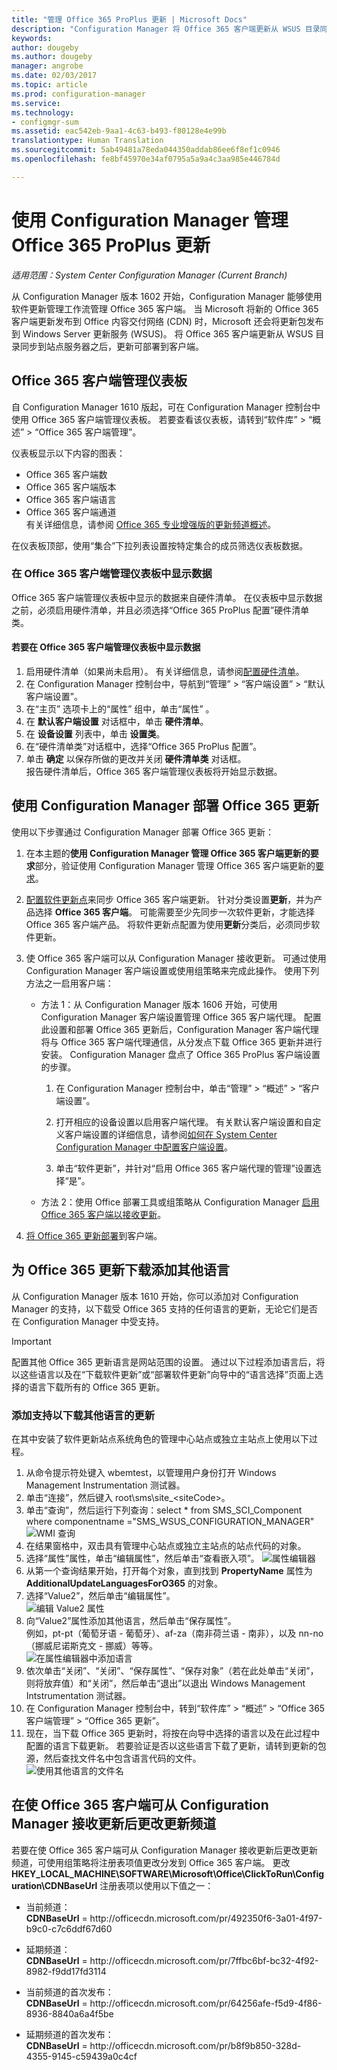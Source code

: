 ```yaml
---
title: "管理 Office 365 ProPlus 更新 | Microsoft Docs"
description: "Configuration Manager 将 Office 365 客户端更新从 WSUS 目录同步到站点服务器，使更新可部署到客户端。"
keywords: 
author: dougeby
ms.author: dougeby
manager: angrobe
ms.date: 02/03/2017
ms.topic: article
ms.prod: configuration-manager
ms.service: 
ms.technology:
- configmgr-sum
ms.assetid: eac542eb-9aa1-4c63-b493-f80128e4e99b
translationtype: Human Translation
ms.sourcegitcommit: 5ab49481a78eda044350addab86ee6f8ef1c0946
ms.openlocfilehash: fe8bf45970e34af0795a5a9a4c3aa985e446784d

---
```


# <a name="manage-office-365-proplus-updates-with-configuration-manager"></a>使用 Configuration Manager 管理 Office 365 ProPlus 更新

*适用范围：System Center Configuration Manager (Current Branch)*

从 Configuration Manager 版本 1602 开始，Configuration Manager 能够使用软件更新管理工作流管理 Office 365 客户端。 当 Microsoft 将新的 Office 365 客户端更新发布到 Office 内容交付网络 (CDN) 时，Microsoft 还会将更新包发布到 Windows Server 更新服务 (WSUS)。 将 Office 365 客户端更新从 WSUS 目录同步到站点服务器之后，更新可部署到客户端。

## <a name="office-365-client-management-dashboard"></a>Office 365 客户端管理仪表板  
自 Configuration Manager 1610 版起，可在 Configuration Manager 控制台中使用 Office 365 客户端管理仪表板。 若要查看该仪表板，请转到“软件库” > “概述” > “Office 365 客户端管理”。

<!--- >[!NOTE]
>In the **What's New** workspace in the Configuration Manager console, the new dashboard is incorrectly named **Office 365 Servicing dashboard**. --->

仪表板显示以下内容的图表：

- Office 365 客户端数
- Office 365 客户端版本
- Office 365 客户端语言
- Office 365 客户端通道     
有关详细信息，请参阅 [Office 365 专业增强版的更新频道概述](https://technet.microsoft.com/library/mt455210.aspx)。
<!--- - Automatic deployment rules with Office 365 apps (have Office 365 Client selected in the set of available products). --->

<!---You can take the following actions on the dashboard:
- --->

在仪表板顶部，使用“集合”下拉列表设置按特定集合的成员筛选仪表板数据。

### <a name="display-data-in-the-office-365-client-management-dashboard"></a>在 Office 365 客户端管理仪表板中显示数据
Office 365 客户端管理仪表板中显示的数据来自硬件清单。 在仪表板中显示数据之前，必须启用硬件清单，并且必须选择“Office 365 ProPlus 配置”硬件清单类。
#### <a name="to-display-data-in-the-office-365-client-management-dashboard"></a>若要在 Office 365 客户端管理仪表板中显示数据
1. 启用硬件清单（如果尚未启用）。 有关详细信息，请参阅[配置硬件清单](\sccm\core\clients\manage\configure-hardware-inventory)。
2. 在 Configuration Manager 控制台中，导航到“管理” > “客户端设置” > “默认客户端设置”。  
3. 在“主页”  选项卡上的“属性”  组中，单击“属性” 。  
4. 在 **默认客户端设置** 对话框中，单击 **硬件清单**。  
5. 在 **设备设置** 列表中，单击 **设置类**。  
6. 在“硬件清单类”对话框中，选择“Office 365 ProPlus 配置”。  
7.  单击 **确定** 以保存所做的更改并关闭 **硬件清单类** 对话框。  
报告硬件清单后，Office 365 客户端管理仪表板将开始显示数据。

<!---
 On the upper-right side of the dashboard, click **Office 365 Installer** to start the Office 365 Client Installation Wizard to deploy Office 365 apps to clients. For details, see [Deploy Office 365 apps to clients](#deploy-office-365-apps-to-clients).
- On the middle-right side of the dashboard, click **Create an ADR** to open the Automatic Deployment Rule Wizard to create a new automatic deployment rule (ADR). To create an ADR for Office 365 apps, select **Office 365 Client** when you choose the product. For more information, see [Automatically deploy software updates](/sccm/sum/deploy-use/automatically-deploy-software-updates).
- On the lower-right side of the dashboard, click **Create Client Agent Settings** to open Client Agent settings. For more information, see [About client settings](/sccm/core/clients/deploy/about-client-settings).
--->

## <a name="deploy-office-365-updates-with-configuration-manager"></a>使用 Configuration Manager 部署 Office 365 更新
使用以下步骤通过 Configuration Manager 部署 Office 365 更新：

1.  在本主题的**使用 Configuration Manager 管理 Office 365 客户端更新的要求**部分，验证使用 Configuration Manager 管理 Office 365 客户端更新的[要求](https://technet.microsoft.com/library/mt628083.aspx)。  

2.  [配置软件更新点](../get-started/configure-classifications-and-products.md)来同步 Office 365 客户端更新。 针对分类设置**更新**，并为产品选择 **Office 365 客户端**。 可能需要至少先同步一次软件更新，才能选择 Office 365 客户端产品。 将软件更新点配置为使用**更新**分类后，必须同步软件更新。
3.  使 Office 365 客户端可以从 Configuration Manager 接收更新。 可通过使用 Configuration Manager 客户端设置或使用组策略来完成此操作。 使用下列方法之一启用客户端：  
    - 方法 1：从 Configuration Manager 版本 1606 开始，可使用 Configuration Manager 客户端设置管理 Office 365 客户端代理。 配置此设置和部署 Office 365 更新后，Configuration Manager 客户端代理将与 Office 365 客户端代理通信，从分发点下载 Office 365 更新并进行安装。 Configuration Manager 盘点了 Office 365 ProPlus 客户端设置的步骤。
      1.  在 Configuration Manager 控制台中，单击“管理” > “概述” > “客户端设置”。  

      2.  打开相应的设备设置以启用客户端代理。 有关默认客户端设置和自定义客户端设置的详细信息，请参阅[如何在 System Center Configuration Manager 中配置客户端设置](../../core/clients/deploy/configure-client-settings.md)。  

      3.  单击“软件更新”，并针对“启用 Office 365 客户端代理的管理”设置选择“是”。  

    - 方法 2：使用 Office 部署工具或组策略从 Configuration Manager [启用 Office 365 客户端以接收更新](https://technet.microsoft.com/library/mt628083.aspx#BKMK_EnableClient)。  

4. [将 Office 365 更新部署](deploy-software-updates.md)到客户端。   

## <a name="add-other-languages-for-office-365-update-downloads"></a>为 Office 365 更新下载添加其他语言
从 Configuration Manager 版本 1610 开始，你可以添加对 Configuration Manager 的支持，以下载受 Office 365 支持的任何语言的更新，无论它们是否在 Configuration Manager 中受支持。
> [!IMPORTANT]  
> 配置其他 Office 365 更新语言是网站范围的设置。 通过以下过程添加语言后，将以这些语言以及在“下载软件更新”或“部署软件更新”向导中的“语言选择”页面上选择的语言下载所有的 Office 365 更新。

### <a name="to-add-support-to-download-updates-for-additional-languages"></a>添加支持以下载其他语言的更新
在其中安装了软件更新站点系统角色的管理中心站点或独立主站点上使用以下过程。
1. 从命令提示符处键入 wbemtest，以管理用户身份打开 Windows Management Instrumentation 测试器。
2. 单击“连接”，然后键入 root\sms\site_&lt;siteCode&gt;。
3. 单击“查询”，然后运行下列查询：select &#42; from SMS_SCI_Component where componentname ="SMS_WSUS_CONFIGURATION_MANAGER"  
   ![WMI 查询](..\media\1-wmiquery.png)
4. 在结果窗格中，双击具有管理中心站点或独立主站点的站点代码的对象。
5. 选择“属性”属性，单击“编辑属性”，然后单击“查看嵌入项”。
![属性编辑器](..\media\2-propeditor.png)
6. 从第一个查询结果开始，打开每个对象，直到找到 **PropertyName** 属性为 **AdditionalUpdateLanguagesForO365** 的对象。
7. 选择“Value2”，然后单击“编辑属性”。  
![编辑 Value2 属性](..\media\3-queryresult.png)
8. 向“Value2”属性添加其他语言，然后单击“保存属性”。  
例如，pt-pt（葡萄牙语 - 葡萄牙）、af-za（南非荷兰语 - 南非），以及 nn-no（挪威尼诺斯克文 - 挪威）等等。  
![在属性编辑器中添加语言](..\media\4-props.png)  
9. 依次单击“关闭”、“关闭”、“保存属性”、“保存对象”（若在此处单击“关闭”，则将放弃值）和“关闭”，然后单击“退出”以退出 Windows Management Intstrumentation 测试器。
10. 在 Configuration Manager 控制台中，转到“软件库” > “概述” > “Office 365 客户端管理” > “Office 365 更新”。
11. 现在，当下载 Office 365 更新时，将按在向导中选择的语言以及在此过程中配置的语言下载更新。 若要验证是否以这些语言下载了更新，请转到更新的包源，然后查找文件名中包含语言代码的文件。  
![使用其他语言的文件名](..\media\5-verification.png)


## <a name="change-the-update-channel-after-you-enable-office-365-clients-to-receive-updates-from-configuration-manager"></a>在使 Office 365 客户端可从 Configuration Manager 接收更新后更改更新频道
若要在使 Office 365 客户端可从 Configuration Manager 接收更新后更改更新频道，可使用组策略将注册表项值更改分发到 Office 365 客户端。 更改 **HKEY_LOCAL_MACHINE\SOFTWARE\Microsoft\Office\ClickToRun\Configuration\CDNBaseUrl** 注册表项以使用以下值之一：

- 当前频道：  
  **CDNBaseUrl** = http&#58;//officecdn.microsoft.com/pr/492350f6-3a01-4f97-b9c0-c7c6ddf67d60

- 延期频道：  
  **CDNBaseUrl** = http&#58;//officecdn.microsoft.com/pr/7ffbc6bf-bc32-4f92-8982-f9dd17fd3114

- 当前频道的首次发布：  
  **CDNBaseUrl** = http&#58;//officecdn.microsoft.com/pr/64256afe-f5d9-4f86-8936-8840a6a4f5be

- 延期频道的首次发布：  
  **CDNBaseUrl** = http&#58;//officecdn.microsoft.com/pr/b8f9b850-328d-4355-9145-c59439a0c4cf

<!--- ## Next steps
Use the Office 365 Client Management dashboard in Configuration Manager to review Office 365 client information and deploy Office 365 apps. For details, see [Manage Office 365 apps](manage-office-365-apps.md). --->



<!--HONumber=Feb17_HO1-->



